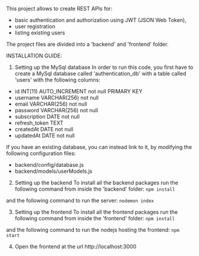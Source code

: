 This project allows to create REST APIs for:
- basic authentication and authorization using JWT (JSON Web Token),
- user registration
- listing existing users

The project files are divided into a 'backend' and 'frontend' folder.

INSTALLATION GUIDE:

1) Setting up the MySql database
In order to run this code, you first have to create a MySql database called 'authentication_db' with a table called 'users' with the following columns:
- id INT(11) AUTO_INCREMENT not null PRIMARY KEY
- username VARCHAR(256) not null
- email VARCHAR(256) not null
- password VARCHAR(256) not null
- subscription DATE not null
- refresh_token TEXT
- createdAt DATE not null
- updatedAt DATE not null

If you have an existing database, you can instead link to it, by modifying the following configuration files:
- backend/config/database.js
- backend/models/userModels.js


2) Setting up the backend
To install all the backend packages run the following command from inside the 'backend' folder:
`npm install`

and the following command to run the server:
`nodemon index` 

3) Setting up the frontend
To install all the frontend packages run the following command from inside the 'frontend' folder:
`npm install`

and the following command to run the nodejs hosting the frontend:
`npm start`

4) Open the frontend at the url http://localhost:3000
